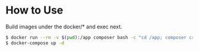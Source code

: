 # How to Use

Build images under the docker/* and exec next.

```sh
$ docker run --rm -v $(pwd):/app composer bash -c "cd /app; composer create-projct 'laravel/laravel' --prefer-dist' ."
$ docker-compose up -d
```
